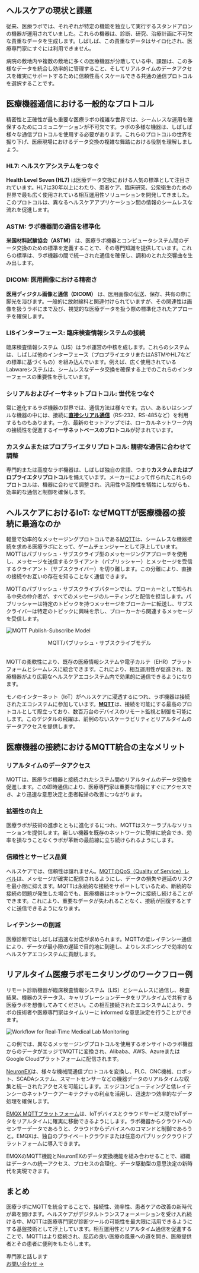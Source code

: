 ## ヘルスケアの現状と課題

従来、医療ラボでは、それぞれが特定の機能を独立して実行するスタンドアロンの機器が運用されていました。これらの機器は、診断、研究、治療計画に不可欠な貴重なデータを生成します。しばしば、この貴重なデータはサイロ化され、医療専門家にすぐには利用できません。

病院の敷地内や複数の敷地に多くの医療機器が分散している中、課題は、この多様なデータを統合し効率的に管理すること、そしてリアルタイムのデータアクセスを確実にサポートするために信頼性高くスケールできる共通の通信プロトコルを選択することです。

## 医療機器通信における一般的なプロトコル

精密性と正確性が最も重要な医療ラボの複雑な世界では、シームレスな運用を確保するためにコミュニケーションが不可欠です。ラボの多様な機器は、しばしば様々な通信プロトコルを使用する必要があります。これらのプロトコルの世界を掘り下げ、医療現場におけるデータ交換の複雑な舞踏における役割を理解しましょう。

### HL7: ヘルスケアシステムをつなぐ

**Health Level Seven (HL7)** は医療データ交換における人気の標準として注目されています。HL7は30年以上にわたり、患者ケア、臨床研究、公衆衛生のための世界で最も広く使用されている相互運用性ソリューションを開発してきました。このプロトコルは、異なるヘルスケアアプリケーション間の情報のシームレスな流れを促進します。

### ASTM: ラボ機器間の通信を標準化

**米国材料試験協会（ASTM）** は、医療ラボ機器とコンピュータシステム間のデータ交換のための標準を定義することで、その専門知識を提供しています。これらの標準は、ラボ機器の間で統一された通信を確保し、調和のとれた交響曲を生み出します。

### DICOM: 医用画像における精密さ

**医用ディジタル画像と通信（DICOM）** は、医用画像の伝送、保存、共有の際に脚光を浴びます。一般的に放射線科と関連付けられていますが、その関連性は画像を扱うラボにまで及び、視覚的な医療データを扱う際の標準化されたアプローチを確保します。

### LISインターフェース: 臨床検査情報システムの接続

臨床検査情報システム（LIS）はラボ運営の中核を成します。これらのシステムは、しばしば他のインターフェース（プロプライエタリまたはASTMやHL7などの標準に基づくもの）を組み込んでいます。例えば、広く使用されているLabwareシステムは、シームレスなデータ交換を確保する上でのこれらのインターフェースの重要性を示しています。

### シリアルおよびイーサネットプロトコル: 世代をつなぐ

常に進化するラボ機器の世界では、通信方法は様々です。古い、あるいはシンプルな機器の中には、接続に[**直接シリアル通信**](https://www.emqx.com/ja/blog/omron-fins-protocol)（RS-232、RS-485など）を利用するものもあります。一方、最新のセットアップでは、ローカルネットワーク内の接続性を促進する**イーサネットベースのプロトコル**が好まれています。

### カスタムまたはプロプライエタリプロトコル: 精密な通信に合わせて調整

専門的または高度なラボ機器は、しばしば独自の言語、つまり**カスタムまたはプロプライエタリプロトコル**を備えています。メーカーによって作られたこれらのプロトコルは、機器に合わせて調整され、汎用性や互換性を犠牲にしながらも、効率的な通信と制御を確保します。

## ヘルスケアにおけるIoT: なぜMQTTが医療機器の接続に最適なのか

軽量で効率的なメッセージングプロトコルである[MQTT](https://www.emqx.com/ja/blog/the-easiest-guide-to-getting-started-with-mqtt)は、シームレスな機器接続を求める医療ラボにとって、ゲームチェンジャーとして浮上しています。MQTTはパブリッシュ・サブスクライブ型のメッセージングアプローチを使用し、メッセージを送信するクライアント（パブリッシャー）とメッセージを受信するクライアント（サブスクライバー）を切り離します。この分離により、直接の接続やお互いの存在を知ることなく通信できます。

MQTTのパブリッシュ・サブスクライブパターンでは、ブローカーとして知られる中央の仲介者が、すべてのメッセージのルーティングと配信を担当します。パブリッシャーは特定のトピックを持つメッセージをブローカーに転送し、サブスクライバーは特定のトピックに興味を示し、ブローカーから関連するメッセージを受信します。

![MQTT Publish-Subscribe Model](https://assets.emqx.com/images/e783b214940095504d0bcba27f732d9b.png)

<center>MQTTパブリッシュ・サブスクライブモデル</center>

<br>

MQTTの柔軟性により、既存の医療情報システムや電子カルテ（EHR）プラットフォームとシームレスに統合できます。これにより、相互運用性が促進され、医療機器がより広範なヘルスケアエコシステム内で効果的に通信できるようになります。

モノのインターネット（IoT）がヘルスケアに浸透するにつれ、ラボ機器は接続されたエコシステムに参加しています。[**MQTT**](https://www.emqx.com/ja/blog/the-easiest-guide-to-getting-started-with-mqtt)は、接続を可能にする最高のプロトコルとして際立っており、数百万台のデバイスのリモート監視と制御を可能にします。このデジタルの飛躍は、前例のないスケーラビリティとリアルタイムのデータアクセスを提供します。

## 医療機器の接続におけるMQTT統合の主なメリット

### **リアルタイムのデータアクセス**

MQTTは、医療ラボ機器と接続されたシステム間のリアルタイムのデータ交換を促進します。この即時通信により、医療専門家は重要な情報にすぐにアクセスでき、より迅速な意思決定と患者転帰の改善につながります。

### **拡張性の向上**

医療ラボが技術の進歩とともに進化するにつれ、MQTTはスケーラブルなソリューションを提供します。新しい機器を既存のネットワークに簡単に統合でき、効率を損なうことなくラボが革新の最前線に立ち続けられるようにします。

### **信頼性とサービス品質**

ヘルスケアでは、信頼性は譲れません。[MQTTのQoS（Quality of Service）レベル](https://www.emqx.com/ja/blog/introduction-to-mqtt-qos)は、メッセージが確実に配信されるようにし、データの損失や遅延のリスクを最小限に抑えます。MQTTは永続的な接続をサポートしているため、断続的な接続の問題が発生した場合でも、医療機器はネットワークに接続し続けることができます。これにより、重要なデータが失われることなく、接続が回復するとすぐに送信できるようになります。

### **レイテンシーの削減**

医療診断ではしばしば迅速な対応が求められます。MQTTの低レイテンシー通信により、データが最小限の遅延で目的地に到達し、よりレスポンシブで効率的なヘルスケアエコシステムに貢献します。

## リアルタイム医療ラボモニタリングのワークフロー例

リモート診断機器が臨床検査情報システム（LIS）とシームレスに通信し、検査結果、機器のステータス、キャリブレーションデータをリアルタイムで共有する医療ラボを想像してみてください。この相互接続されたエコシステムにより、ラボの技術者や医療専門家はタイムリーに informed な意思決定を行うことができます。

![Workflow for Real-Time Medical Lab Monitoring](https://assets.emqx.com/images/bd3fc195db22131ccd245a5e052e9064.png)

この例では、異なるメッセージングプロトコルを使用するオンサイトのラボ機器からのデータがエッジでMQTTに変換され、Alibaba、AWS、AzureまたはGoogle Cloudプラットフォームに配信されます。

[NeuronEX](https://www.emqx.com/ja/products/neuronex)は、様々な機械間通信プロトコルを変換し、PLC、CNC機械、ロボット、SCADAシステム、スマートセンサーなどの機器データのリアルタイムな収集と統一されたアクセスを可能にします。エッジコンピューティングと低レイテンシーのネットワークアーキテクチャの利点を活用し、迅速かつ効率的なデータ処理を確保します。

[EMQX MQTTプラットフォーム](https://www.emqx.com/ja/products/emqx)は、IoTデバイスとクラウドサービス間でIoTデータをリアルタイムに確実に移動できるようにします。ラボ機器からクラウドへのセンサーデータであろうと、クラウドからデバイスへのコマンドと制御であろうと。EMQXは、独自のプライベートクラウドまたは任意のパブリッククラウドプラットフォームに導入できます。

EMQXのMQTT機能とNeuronEXのデータ変換機能を組み合わせることで、組織はデータへの統一アクセス、プロセスの合理化、データ駆動型の意思決定の新時代を実現できます。

## まとめ

医療ラボにMQTTを統合することで、接続性、効率性、患者ケアの改善の新時代が幕を開けます。ヘルスケアがデジタルトランスフォーメーションを受け入れ続ける中、MQTTは医療専門家が診断ツールの可能性を最大限に活用できるようにする基盤技術として浮上しています。相互運用性とリアルタイム通信を促進することで、MQTTはより接続され、反応の良い医療の風景への道を開き、医療提供者とその患者に便利をもたらします。



<section class="promotion">
    <div>
        専門家と話します
    </div>
    <a href="https://www.emqx.com/ja/contact?product=solutions" class="button is-gradient">お問い合わせ →</a>
</section>
